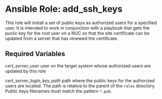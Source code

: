 # Ansible Role: add_ssh_keys

This role will install a set of public keys as authorized users for a specified
user.  It is intended to work in conjunction with a playbook that gets the
puclic key for the root user on a NUC so that the site certificate can be
updated from a server that has renewed the certificate.

## Required Variables

*cert_server_user* user on the target system whose authorized users are updated by this role

*cert_server_login_key_path* path where the public keys for the authorized users are located.  The path is relative to the parent of the `roles` directory.  Public keys filenames must match the pattern `*.pub`.
